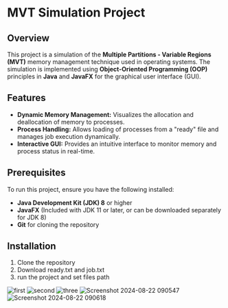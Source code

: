 # MVT Simulation Project

## Overview

This project is a simulation of the **Multiple Partitions - Variable Regions (MVT)** memory management technique used in operating systems. The simulation is implemented using **Object-Oriented Programming (OOP)** principles in **Java** and **JavaFX** for the graphical user interface (GUI).

## Features

- **Dynamic Memory Management:** Visualizes the allocation and deallocation of memory to processes.
- **Process Handling:** Allows loading of processes from a "ready" file and manages job execution dynamically.
- **Interactive GUI:** Provides an intuitive interface to monitor memory and process status in real-time.

## Prerequisites

To run this project, ensure you have the following installed:

- **Java Development Kit (JDK) 8** or higher
- **JavaFX** (Included with JDK 11 or later, or can be downloaded separately for JDK 8)
- **Git** for cloning the repository

## Installation

1. Clone the repository
2. Download ready.txt and job.txt
3. run the project and set files path


![first](https://github.com/user-attachments/assets/2c3d5de0-a048-49b1-8743-c2797b8dc7cc)
![second](https://github.com/user-attachments/assets/8cddbecf-67b9-43ce-966a-6a1eff383ed3)
![three](https://github.com/user-attachments/assets/603ca157-7bf4-4cf1-a76e-5644494109c2)
![Screenshot 2024-08-22 090547](https://github.com/user-attachments/assets/7773e493-b074-476a-b2ef-d8a535e4e9f9)
![Screenshot 2024-08-22 090618](https://github.com/user-attachments/assets/f48ca3a1-b5f6-4c98-ba94-ce9ae7deb05d)


  

